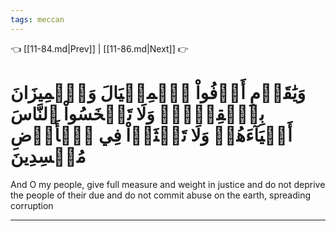 ```yaml
---
tags: meccan
---
```


👈 [[11-84.md|Prev]] | [[11-86.md|Next]] 👉

# وَيَٰقَوۡمِ أَوۡفُواْ ٱلۡمِكۡيَالَ وَٱلۡمِيزَانَ بِٱلۡقِسۡطِۖ وَلَا تَبۡخَسُواْ ٱلنَّاسَ أَشۡيَآءَهُمۡ وَلَا تَعۡثَوۡاْ فِي ٱلۡأَرۡضِ مُفۡسِدِينَ

And O my people, give full measure and weight in justice and do not deprive the people of their due and do not commit abuse on the earth, spreading corruption

---

